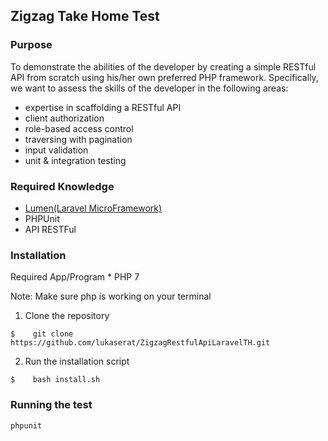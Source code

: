 ## Zigzag Take Home Test

### Purpose
To demonstrate the abilities of the developer by creating a simple RESTful API from scratch using his/her own preferred PHP framework. Specifically, we want to assess the skills of the developer in the following
areas:
* expertise in scaffolding a RESTful API
* client authorization
* role-based access control
* traversing with pagination
* input validation
* unit & integration testing

### Required Knowledge

* [Lumen(Laravel MicroFramework)](https://lumen.laravel.com/)
* PHPUnit
* API RESTFul

### Installation

Required App/Program
    * PHP 7

Note: Make sure php is working on your terminal

1. Clone the repository
```
$    git clone https://github.com/lukaserat/ZigzagRestfulApiLaravelTH.git
```

2. Run the installation script
```
$    bash install.sh
```

### Running the test
```
phpunit
```